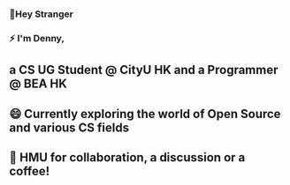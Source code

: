 ### 👋Hey Stranger

<!--
**d3ncity/d3ncity** is a ✨ _special_ ✨ repository because its `README.md` (this file) appears on your GitHub profile.
-->
### ⚡ I'm Denny,
##     a CS UG Student @ CityU HK and a Programmer @ BEA HK

## 😄 Currently exploring the world of Open Source and various CS fields 

## 💬 HMU for collaboration, a discussion or a coffee!

